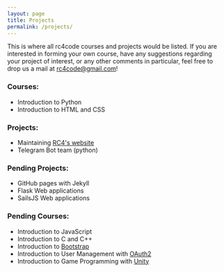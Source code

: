 ```yaml
---
layout: page
title: Projects
permalink: /projects/
---
```

This is where all rc4code courses and projects would be listed. If you are interested in forming your own course, have any suggestions regarding your project of interest, or any other comments in particular, feel free to drop us a mail at [rc4code@gmail.com][rc4code-email]!
### Courses:
  * Introduction to Python
  * Introduction to HTML and CSS

### Projects:
  * Maintaining [RC4's website][rc4website]
  * Telegram Bot team (python)

### Pending Projects:
  * GitHub pages with Jekyll
  * Flask Web applications
  * SailsJS Web applications

### Pending Courses:
  * Introduction to JavaScript
  * Introduction to C and C++
  * Introduction to [Bootstrap][]
  * Introduction to User Management with [OAuth2][]
  * Introduction to Game Programming with [Unity][]

[rc4code-email]:mailto:rc4code@gmail.com?subject=projects
[rc4website]:http://my.rc4.sg
[bootstrap]:http://getbootstrap.com
[oauth2]:https://oauth.net/2/
[unity]:https://unity3d.com/jp/
